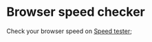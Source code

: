 # Browser speed checker

Check your browser speed on [Speed tester](https://progyan.github.io/browser-speed-checker/);